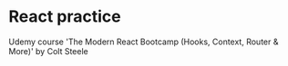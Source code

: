 # React practice

Udemy course 'The Modern React Bootcamp (Hooks, Context, Router & More)' by Colt Steele 

